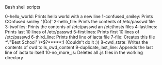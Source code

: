Bash shell scripts

0-hello_world: Prints hello world with a new line
1-confused_smiley: Prints COnfused smiley "(Ôo)'
2-hello_file: Prints the contents of /etc/passwd file
3-twofiles: Prints the contents of /etc/passwd an /etc/hosts files
4-lastlines: Prints last 10 lines of /etc/passwd
5-firstlines: Prints first 10 lines of /etc/passwd
6-third_line: Prints third line of iacta file
7-file: Creates this file \*\\'"Best School"\'\\*$\?\*\*\*\*\*:) (Couldn't do it :))
8-cwd_state: Writes the contents of cwd to ls_cwd_content
9-duplicate_last_line: Appends the last line of iacta to itself
10-no_more_js: Deletes all .js files in the working directory
